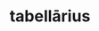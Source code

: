 ---
title: tabellārius
meaning: courier, mailman
ch: thirteen
pos: noun
stem: tabellāri
genend: ī
abbgender: m.
abbgender2: masc.
gender: masculine
declension: second
---